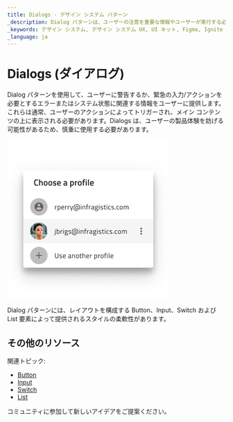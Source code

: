 ```yaml
---
title: Dialogs - デザイン システム パターン
_description: Dialog パターンは、ユーザーの注意を重要な情報やユーザーが実行する必要のあるアクションに向けるために使用されます。
_keywords: デザイン システム, デザイン システム UX, UI キット, Figma, Ignite UI for Angular, Angular, Angular デザイン システム, Figma からコードをエクスポート, Angular 用のデザイン キット, Figma HTML, Figma to HTML, Figma UI キット
_language: ja
---
```


# Dialogs (ダイアログ)

Dialog パターンを使用して、ユーザーに警告するか、緊急の入力/アクションを必要とするエラーまたはシステム状態に関連する情報をユーザーに提供します。これらは通常、ユーザーのアクションによってトリガーされ、メイン コンテンツの上に表示される必要があります。Dialogs は、ユーザーの製品体験を妨げる可能性があるため、慎重に使用する必要があります。

<img class="responsive-img" src="../images/dialogs_demo.png" srcset="../images/dialogs_demo@2x.png 2x" />

Dialog パターンには、レイアウトを構成する Button、Input、Switch および List 要素によって提供されるスタイルの柔軟性があります。

## その他のリソース

関連トピック:

- [Button](../components/button.md)
- [Input](../components/input.md)
- [Switch](../components/switch.md)
- [List](../components/list.md)
  <div class="divider--half"></div>

コミュニティに参加して新しいアイデアをご提案ください。
